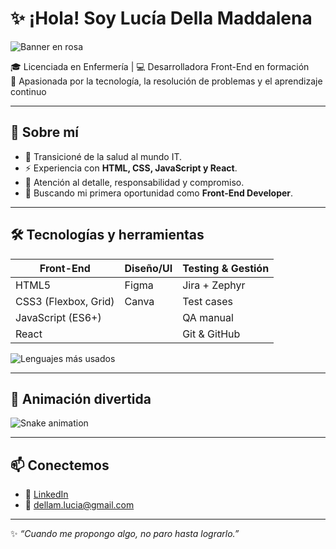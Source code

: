 # ✨ ¡Hola! Soy Lucía Della Maddalena  

![Banner en rosa](https://i.giphy.com/media/7AtHoQ6fvIewE/giphy.gif)   

🎓 Licenciada en Enfermería | 💻 Desarrolladora Front-End en formación  
🌱 Apasionada por la tecnología, la resolución de problemas y el aprendizaje continuo  

---

## 🚀 Sobre mí
- 🔄 Transicioné de la salud al mundo IT.
- ⚡ Experiencia con **HTML, CSS, JavaScript y React**.
- 🧩 Atención al detalle, responsabilidad y compromiso.
- 🎯 Buscando mi primera oportunidad como **Front-End Developer**.

---

## 🛠 Tecnologías y herramientas
| Front-End | Diseño/UI | Testing & Gestión |
|-----------|-----------|------------------|
| HTML5 | Figma | Jira + Zephyr |
| CSS3 (Flexbox, Grid) | Canva | Test cases |
| JavaScript (ES6+) | | QA manual |
| React | | Git & GitHub |


![Lenguajes más usados](https://github-readme-stats.vercel.app/api/top-langs/?username=TUUSUARIO&layout=compact&theme=radical)

---

## 🐍 Animación divertida
![Snake animation](https://github.com/TUUSUARIO/TUUSUARIO/blob/output/github-contribution-grid-snake.svg)

---

## 📫 Conectemos
- 💼 [LinkedIn](https://www.linkedin.com/in/luciadmaddalena/)  
- 📧 dellam.lucia@gmail.com  

---

✨ *“Cuando me propongo algo, no paro hasta lograrlo.”*
